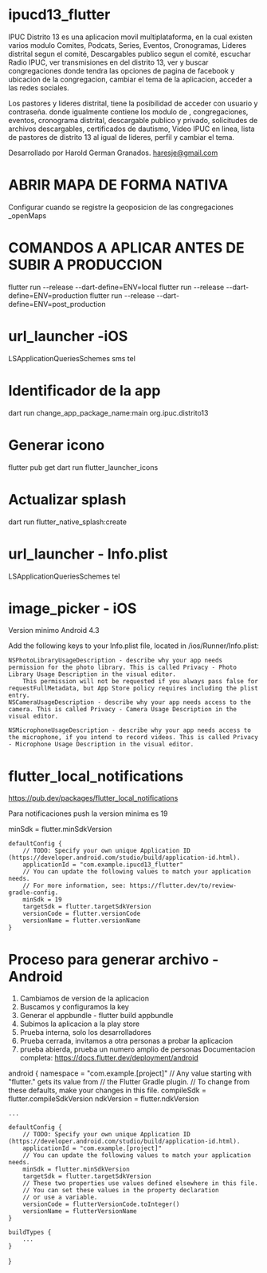 # ipucd13_flutter

IPUC Distrito 13 es una aplicacion movil multiplataforma, en la cual existen varios modulo
Comites, Podcats, Series, Eventos, Cronogramas, Lideres distrital segun el comité, Descargables publico segun el comité, escuchar Radio IPUC, ver transmisiones en del distrito 13, ver y buscar congregaciones donde tendra las opciones de pagina de facebook y ubicacion de la congregacion, cambiar el tema de la aplicacion, acceder a las redes sociales.

Los pastores y lideres distrital, tiene la posibilidad de acceder con usuario y contraseña. donde igualmente contiene los modulo de , congregaciones, eventos, cronograma distrital, descargable publico y privado, solicitudes de archivos descargables, certificados de dautismo, Video IPUC en linea, lista de pastores de distrito 13 al igual de lideres, perfil y cambiar el tema.

Desarrollado por Harold German Granados.
haresje@gmail.com

# ABRIR MAPA  DE FORMA NATIVA

Configurar cuando se registre la geoposicion de las congregaciones 
_openMaps

# COMANDOS A APLICAR ANTES DE SUBIR A PRODUCCION

flutter run --release --dart-define=ENV=local
flutter run --release --dart-define=ENV=production
flutter run --release --dart-define=ENV=post_production


# url_launcher -iOS

<key>LSApplicationQueriesSchemes</key>
<array>
  <string>sms</string>
  <string>tel</string>
</array>


# Identificador de la app

dart run change_app_package_name:main org.ipuc.distrito13


# Generar icono

flutter pub get
dart run flutter_launcher_icons


# Actualizar splash

dart run flutter_native_splash:create


# url_launcher - Info.plist

<key>LSApplicationQueriesSchemes</key>
<array>
  <string>tel</string>
</array>


# image_picker - iOS

Version minimo Android 4.3

Add the following keys to your Info.plist file, located in <project root>/ios/Runner/Info.plist:


    NSPhotoLibraryUsageDescription - describe why your app needs permission for the photo library. This is called Privacy - Photo Library Usage Description in the visual editor.
        This permission will not be requested if you always pass false for requestFullMetadata, but App Store policy requires including the plist entry.
    NSCameraUsageDescription - describe why your app needs access to the camera. This is called Privacy - Camera Usage Description in the visual editor.
    
    NSMicrophoneUsageDescription - describe why your app needs access to the microphone, if you intend to record videos. This is called Privacy - Microphone Usage Description in the visual editor.



# flutter_local_notifications

https://pub.dev/packages/flutter_local_notifications

Para notificaciones push la version minima es 19

minSdk = flutter.minSdkVersion

    defaultConfig {
        // TODO: Specify your own unique Application ID (https://developer.android.com/studio/build/application-id.html).
        applicationId = "com.example.ipucd13_flutter"
        // You can update the following values to match your application needs.
        // For more information, see: https://flutter.dev/to/review-gradle-config.
        minSdk = 19
        targetSdk = flutter.targetSdkVersion
        versionCode = flutter.versionCode
        versionName = flutter.versionName
    }


# Proceso para generar archivo - Android

1. Cambiamos de version de la aplicacion
2. Buscamos y configuramos la key
3. Generar el appbundle - flutter build appbundle
4. Subimos la aplicacion a la play store
5. Prueba interna, solo los desarrolladores
6. Prueba cerrada, invitamos a otra personas a probar la aplicacion
7. prueba abierda, prueba un numero amplio de personas
Documentacion completa: https://docs.flutter.dev/deployment/android


android {
    namespace = "com.example.[project]"
    // Any value starting with "flutter." gets its value from
    // the Flutter Gradle plugin.
    // To change from these defaults, make your changes in this file.
    compileSdk = flutter.compileSdkVersion
    ndkVersion = flutter.ndkVersion

    ...

    defaultConfig {
        // TODO: Specify your own unique Application ID (https://developer.android.com/studio/build/application-id.html).
        applicationId = "com.example.[project]"
        // You can update the following values to match your application needs.
        minSdk = flutter.minSdkVersion
        targetSdk = flutter.targetSdkVersion
        // These two properties use values defined elsewhere in this file.
        // You can set these values in the property declaration
        // or use a variable.
        versionCode = flutterVersionCode.toInteger()
        versionName = flutterVersionName
    }

    buildTypes {
        ...
    }
}